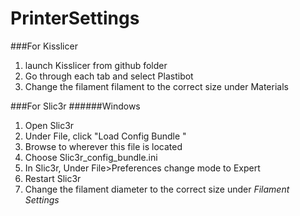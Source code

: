 PrinterSettings
===============
###For Kisslicer
1. launch Kisslicer from github folder
2. Go through each tab and select Plastibot
3. Change the filament filament to the correct size under Materials

###For Slic3r
######Windows
1. Open Slic3r
2. Under File, click "Load Config Bundle "
3. Browse to wherever this file is located
4. Choose Slic3r_config_bundle.ini
5. In Slic3r, Under File>Preferences change mode to Expert
6. Restart Slic3r
7. Change the filament diameter to the correct size under _Filament Settings_



